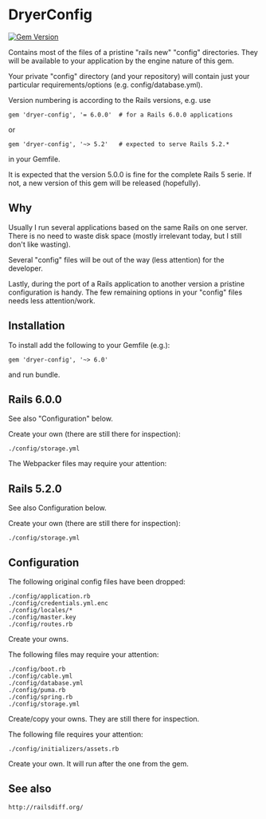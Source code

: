 DryerConfig
===========
[![Gem Version](https://badge.fury.io/rb/dryer-config.png)](http://badge.fury.io/rb/dryer-config)

Contains most of the files of a pristine "rails new" "config" directories.
They will be available to your application by
the engine nature of this gem.

Your private "config" directory (and your repository)
will contain just your particular requirements/options
(e.g. config/database.yml).

Version numbering is according to the Rails versions, e.g. use

    gem 'dryer-config', '= 6.0.0'  # for a Rails 6.0.0 applications

or

    gem 'dryer-config', '~> 5.2'   # expected to serve Rails 5.2.*

in your Gemfile.

It is expected that the version 5.0.0 is fine for the
complete Rails 5 serie.
If not, a new version of this gem will be released (hopefully).

Why
---

Usually I run several applications based on the same Rails on one server.
There is no need to waste disk space (mostly irrelevant today,
but I still don't like wasting).

Several "config" files will be out of the way (less attention)
for the developer.

Lastly, during the port of a Rails application to another version
a pristine configuration is handy.
The few remaining options in your "config" files needs
less attention/work.

Installation
------------
To install add the following to your Gemfile (e.g.):

    gem 'dryer-config', '~> 6.0'

and run bundle.

Rails 6.0.0
-----------

See also "Configuration" below.

Create your own (there are still there for inspection):

    ./config/storage.yml

The Webpacker files may require your attention:

Rails 5.2.0
-----------

See also Configuration below.

Create your own (there are still there for inspection):

    ./config/storage.yml

Configuration
-------------

The following original config files have been dropped:

    ./config/application.rb
    ./config/credentials.yml.enc
    ./config/locales/*
    ./config/master.key
    ./config/routes.rb

Create your owns.

The following files may require your attention:

    ./config/boot.rb
    ./config/cable.yml
    ./config/database.yml
    ./config/puma.rb
    ./config/spring.rb
    ./config/storage.yml

Create/copy your owns. They are still there for inspection.

The following file requires your attention:

    ./config/initializers/assets.rb

Create your own. It will run after the one from the gem.

See also
--------

    http://railsdiff.org/
